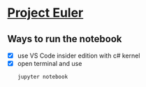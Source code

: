 # [Project Euler](Project_Euler.md)
## Ways to run the notebook
- [x]  use VS Code insider edition with c# kernel 
- [x]  open terminal and use 
    ```
    jupyter notebook
    ```
